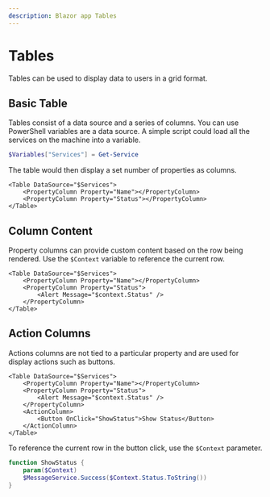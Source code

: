 ```yaml
---
description: Blazor app Tables
---
```


# Tables

Tables can be used to display data to users in a grid format.&#x20;

## Basic Table

Tables consist of a data source and a series of columns. You can use PowerShell variables are a data source. A simple script could load all the services on the machine into a variable.&#x20;

```powershell
$Variables["Services"] = Get-Service
```

The table would then display a set number of properties as columns.&#x20;

```markup
<Table DataSource="$Services">
    <PropertyColumn Property="Name"></PropertyColumn>
    <PropertyColumn Property="Status"></PropertyColumn>
</Table>
```

## Column Content

Property columns can provide custom content based on the row being rendered. Use the `$Context` variable to reference the current row.&#x20;

```markup
<Table DataSource="$Services">
    <PropertyColumn Property="Name"></PropertyColumn>
    <PropertyColumn Property="Status">
        <Alert Message="$context.Status" />
    </PropertyColumn>
</Table>
```

## Action Columns

Actions columns are not tied to a particular property and are used for display actions such as buttons.&#x20;

```markup
<Table DataSource="$Services">
    <PropertyColumn Property="Name"></PropertyColumn>
    <PropertyColumn Property="Status">
        <Alert Message="$context.Status" />
    </PropertyColumn>
    <ActionColumn>
        <Button OnClick="ShowStatus">Show Status</Button>
    </ActionColumn>
</Table>
```

To reference the current row in the button click, use the `$Context` parameter.&#x20;

```powershell
function ShowStatus {
    param($Context)
    $MessageService.Success($Context.Status.ToString())
}
```
